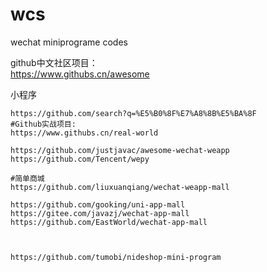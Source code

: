 # wcs
wechat miniprograme codes

github中文社区项目：  
https://www.githubs.cn/awesome  


小程序
```
https://github.com/search?q=%E5%B0%8F%E7%A8%8B%E5%BA%8F
#Github实战项目:
https://www.githubs.cn/real-world  

https://github.com/justjavac/awesome-wechat-weapp
https://github.com/Tencent/wepy

#简单商城
https://github.com/liuxuanqiang/wechat-weapp-mall

https://github.com/gooking/uni-app-mall  
https://gitee.com/javazj/wechat-app-mall  
https://github.com/EastWorld/wechat-app-mall



https://github.com/tumobi/nideshop-mini-program

```
